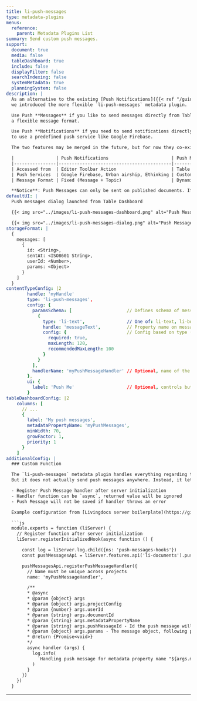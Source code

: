 ```yaml
---
title: li-push-messages
type: metadata-plugins
menus:
  reference:
    parent: Metadata Plugins List
summary: Send custom push messages.
support:
  document: true
  media: false
  tableDashboard: true
  include: false
  displayFilter: false
  searchIndexing: false
  systemMetadata: true
  planningSystem: false
description: |
  As an alternative to the existing [Push Notifications]({{< ref "/guides/editor/push-notifications" >}}) feature,
  we introduced the more flexible `li-push-messages` metadata plugin.

  Use Push **Messages** if you like to send messages directly from Table Dashboards and if you need
  a flexible message format.

  Use Push **Notifications** if you need to send notifications directly from the Editor Toolbar or if you'd like
  to use a predefined push service like Google Firebase.

  The two features may be merged in the future, but for now they co-exist independently.

  |                | Push Notifications                        | Push Messages           |
  |----------------|-------------------------------------------|-------------------------|
  | Accessed from  | Editor Toolbar Action                     | Table Dashboards        |
  | Push Services  | Google Firebase, Urban airship, Ethinking | Custom Implementation   |
  | Message Format | Fixed (Message + Topic)                   | Dynamic (Params Schema) |

  **Notice**: Push Messages can only be sent on published documents. If the document is not published, the Table Dashboard won't show the button.
defaultUI: |
  Push messages dialog launched from Table Dashboard

  {{< img src="../images/li-push-messages-dashboard.png" alt="Push Messages on Table Dashboard" >}}

  {{< img src="../images/li-push-messages-dialog.png" alt="Push Messages Dialog Form" >}}
storageFormat: |
  {
    messages: [
      {
        id: <String>,
        sentAt: <ISO8601 String>,
        userId: <Number>,
        params: <Object>
      }
    ]
  }
contentTypeConfig: |2
        handle: 'myHandle'
        type: 'li-push-messages',
        config: {
          paramsSchema: [                     // Defines schema of message object
            {
              type: 'li-text',                // One of: li-text, li-boolean, li-integer, li-date, li-datetime, li-string-list
              handle: 'messageText',          // Property name on message object
              config: {                       // Config based on type (li-text here)
                required: true,
                maxLength: 120,
                recommendedMaxLength: 100
              }
            }
          ],
          handlerName: 'myPushMessageHandler' // Optional, name of the registered function to send the message
        },
        ui: {
          label: 'Push Me'                    // Optional, controls button label on Table Dashboards
        }
tableDashboardConfig: |2
    columns: [
      // ...
      {
        label: 'My push messages',
        metadataPropertyName: 'myPushMessages',
        minWidth: 70,
        growFactor: 1,
        priority: 1
      }
    ]
additionalConfig: |
  ### Custom Function

  The `li-push-messages` metadata plugin handles everything regarding the user interface and saves the messages to the database.
  But it does not actually send push messages anywhere. Instead, it lets you register your own function to do that job.

  - Register Push Message handler after server initialization
  - Handler function can be `async`, returned value will be ignored
  - Push Message will not be saved if handler throws an error

  Example configuration from [Livingdocs server boilerplate](https://github.com/livingdocsIO/livingdocs-server-boilerplate/blob/master/app/hooks/push-messages-hooks.js):

  ```js
  module.exports = function (liServer) {
    // Register function after server initialization
    liServer.registerInitializedHook(async function () {

      const log = liServer.log.child({ns: 'push-messages-hooks'})
      const pushMessagesApi = liServer.features.api('li-documents').pushMessages

      pushMessagesApi.registerPushMessageHandler({
        // Name must be unique across projects
        name: 'myPushMessageHandler',

        /**
        * @async
        * @param {object} args
        * @param {object} args.projectConfig
        * @param {number} args.userId
        * @param {string} args.documentId
        * @param {string} args.metadataPropertyName
        * @param {string} args.pushMessageId - Id the push message will have
        * @param {object} args.params - The message object, following paramsSchema
        * @return {Promise<void>}
        */
        async handler (args) {
          log.info(
            `Handling push message for metadata property name "${args.metadataPropertyName}"`
          )
        }
      })
    })
  }
  ```
---
```

